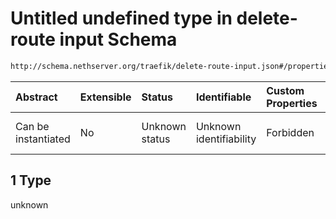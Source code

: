 # Untitled undefined type in delete-route input Schema

```txt
http://schema.nethserver.org/traefik/delete-route-input.json#/properties/auth/oneOf/1
```



| Abstract            | Extensible | Status         | Identifiable            | Custom Properties | Additional Properties | Access Restrictions | Defined In                                                                         |
| :------------------ | :--------- | :------------- | :---------------------- | :---------------- | :-------------------- | :------------------ | :--------------------------------------------------------------------------------- |
| Can be instantiated | No         | Unknown status | Unknown identifiability | Forbidden         | Allowed               | none                | [delete-route-input.json*](traefik/delete-route-input.json "open original schema") |

## 1 Type

unknown
